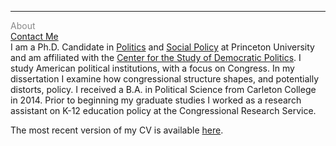 <hr>
<div class="row">
  <div class="column" style="color:#888">
            About <br>
            <a href="https://leahrosenstiel.github.io/contactme.html">Contact Me</a>   
            </div>
  <div class="column">
I am a Ph.D. Candidate in <a href="https://politics.princeton.edu/">Politics</a> and <a href="http://wws.princeton.edu/graduate-programs/programs-and-certificates/joint-degree-program-social-policy">Social Policy</a> at Princeton University and am affiliated with the <a href="https://csdp.princeton.edu/">Center for the Study of Democratic Politics</a>. I study American political institutions, with a focus on Congress.  In my dissertation I examine how congressional structure shapes, and potentially distorts, policy. I received a B.A. in Political Science from Carleton College in 2014. Prior to beginning my graduate studies I worked as a research assistant on K-12 education policy at the Congressional Research Service.

The most recent version of my CV is available <a href="https://leahrosenstiel.github.io/Rosenstiel_Current_CV.pdf">here</a>.
</div>

  </div>
  

